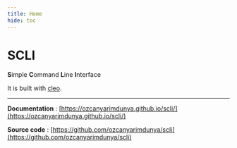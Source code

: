 ```yaml
---
title: Home
hide: toc
---
```


# SCLI

**S**imple **C**ommand **L**ine **I**nterface

It is built with [cleo](https://cleo.readthedocs.io/en/latest/).

---

**Documentation** : [https://ozcanyarimdunya.github.io/scli/](https://ozcanyarimdunya.github.io/scli/)

**Source code**   : [https://github.com/ozcanyarimdunya/scli](https://github.com/ozcanyarimdunya/scli)
